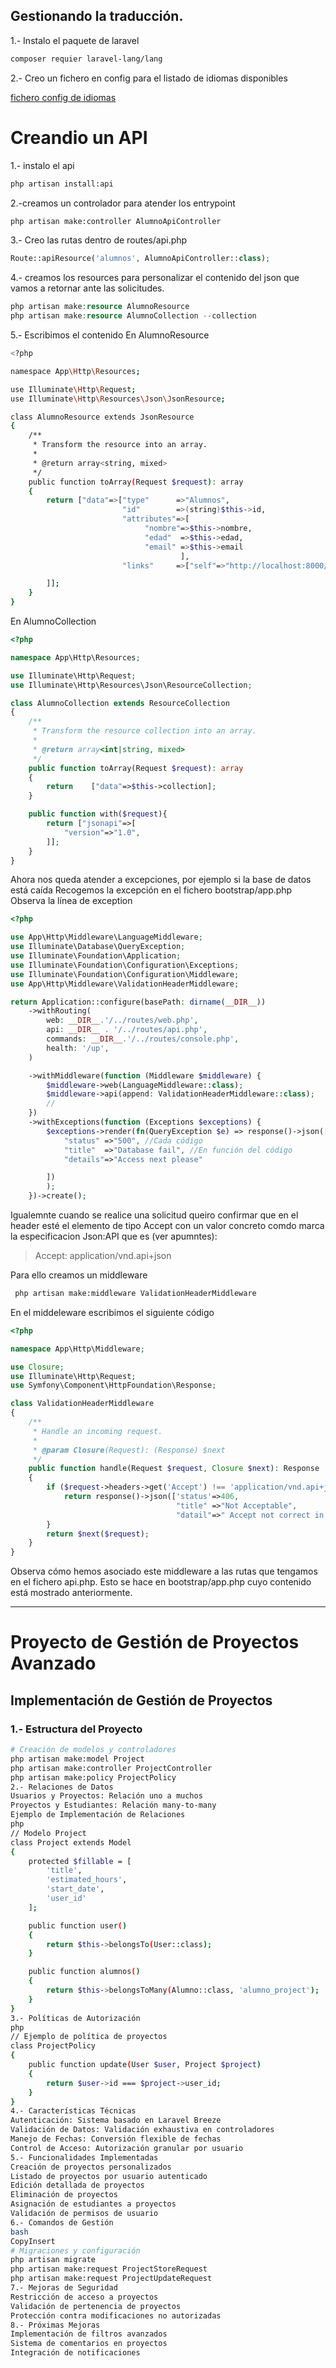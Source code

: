 ## Gestionando la traducción.

1.- Instalo el paquete de laravel
```bash
composer requier laravel-lang/lang
```
2.- Creo un fichero en config para el listado de idiomas disponibles

[fichero config de idiomas](config/languages.php)

# Creandio un  API

1.- instalo el api
``` bash
php artisan install:api
```

2.-creamos un controlador para atender los entrypoint

```bash
php artisan make:controller AlumnoApiController
```

3.- Creo las rutas
dentro de routes/api.php
```php
Route::apiResource('alumnos', AlumnoApiController::class);
```

4.- creamos los resources para personalizar el contenido del json que vamos a retornar ante las solicitudes.
```php
php artisan make:resource AlumnoResource
php artisan make:resource AlumnoCollection --collection
```
5.- Escribimos el contenido 
En AlumnoResource
```bash
<?php

namespace App\Http\Resources;

use Illuminate\Http\Request;
use Illuminate\Http\Resources\Json\JsonResource;

class AlumnoResource extends JsonResource
{
    /**
     * Transform the resource into an array.
     *
     * @return array<string, mixed>
     */
    public function toArray(Request $request): array
    {
        return ["data"=>["type"      =>"Alumnos",
                         "id"        =>(string)$this->id,
                         "attributes"=>[
                              "nombre"=>$this->nombre,
                              "edad"  =>$this->edad,
                              "email" =>$this->email
                                      ],
                         "links"     =>["self"=>"http://localhost:8000/api/alumnos/$this->id"]

        ]];
    }
}
```
En AlumnoCollection
```php
<?php

namespace App\Http\Resources;

use Illuminate\Http\Request;
use Illuminate\Http\Resources\Json\ResourceCollection;

class AlumnoCollection extends ResourceCollection
{
    /**
     * Transform the resource collection into an array.
     *
     * @return array<int|string, mixed>
     */
    public function toArray(Request $request): array
    {
        return    ["data"=>$this->collection];
    }

    public function with($request){
        return ["jsonapi"=>[
            "version"=>"1.0",
        ]];
    }
}

```
Ahora nos queda atender a excepciones, por ejemplo si la base de datos está caída
Recogemos la excepción en el fichero bootstrap/app.php
Observa la línea de exception
```php
<?php

use App\Http\Middleware\LanguageMiddleware;
use Illuminate\Database\QueryException;
use Illuminate\Foundation\Application;
use Illuminate\Foundation\Configuration\Exceptions;
use Illuminate\Foundation\Configuration\Middleware;
use App\Http\Middleware\ValidationHeaderMiddleware;

return Application::configure(basePath: dirname(__DIR__))
    ->withRouting(
        web: __DIR__.'/../routes/web.php',
        api: __DIR__ . '/../routes/api.php',
        commands: __DIR__.'/../routes/console.php',
        health: '/up',
    )

    ->withMiddleware(function (Middleware $middleware) {
        $middleware->web(LanguageMiddleware::class);
        $middleware->api(append: ValidationHeaderMiddleware::class);
        //
    })
    ->withExceptions(function (Exceptions $exceptions) {
        $exceptions->render(fn(QueryException $e) => response()->json([
            "status" =>"500", //Cada código
            "title"  =>"Database fail", //En función del código
            "details"=>"Access next please"

        ])
        );
    })->create();

```
Igualemnte cuando se realice una solicitud queiro confirmar que en el header esté el elemento de tipo Accept con un valor concreto comdo marca la especificacion Json:API que es (ver apumntes):
> Accept: application/vnd.api+json

Para ello creamos un middleware
```bash
 php artisan make:middleware ValidationHeaderMiddleware 
```

En el middeleware escribimos el siguiente código

```php
<?php

namespace App\Http\Middleware;

use Closure;
use Illuminate\Http\Request;
use Symfony\Component\HttpFoundation\Response;

class ValidationHeaderMiddleware
{
    /**
     * Handle an incoming request.
     *
     * @param Closure(Request): (Response) $next
     */
    public function handle(Request $request, Closure $next): Response
    {
        if ($request->headers->get('Accept') !== 'application/vnd.api+json') {
            return response()->json(['status'=>406,
                                     "title" =>"Not Acceptable",
                                     "datail"=>" Accept not correct in header"], 406);
        }
        return $next($request);
    }
}
```
Observa cómo hemos asociado este middleware a las rutas que tengamos en el fichero api.php. Esto se hace en bootstrap/app.php cuyo contenido está mostrado anteriormente.

-----------------------------------------------------

# Proyecto de Gestión de Proyectos Avanzado

## Implementación de Gestión de Proyectos

### 1.- Estructura del Proyecto
```bash
# Creación de modelos y controladores
php artisan make:model Project
php artisan make:controller ProjectController
php artisan make:policy ProjectPolicy
2.- Relaciones de Datos
Usuarios y Proyectos: Relación uno a muchos
Proyectos y Estudiantes: Relación many-to-many
Ejemplo de Implementación de Relaciones
php
// Modelo Project
class Project extends Model
{
    protected $fillable = [
        'title', 
        'estimated_hours', 
        'start_date',
        'user_id'
    ];

    public function user()
    {
        return $this->belongsTo(User::class);
    }

    public function alumnos()
    {
        return $this->belongsToMany(Alumno::class, 'alumno_project');
    }
}
3.- Políticas de Autorización
php
// Ejemplo de política de proyectos
class ProjectPolicy
{
    public function update(User $user, Project $project)
    {
        return $user->id === $project->user_id;
    }
}
4.- Características Técnicas
Autenticación: Sistema basado en Laravel Breeze
Validación de Datos: Validación exhaustiva en controladores
Manejo de Fechas: Conversión flexible de fechas
Control de Acceso: Autorización granular por usuario
5.- Funcionalidades Implementadas
Creación de proyectos personalizados
Listado de proyectos por usuario autenticado
Edición detallada de proyectos
Eliminación de proyectos
Asignación de estudiantes a proyectos
Validación de permisos de usuario
6.- Comandos de Gestión
bash
CopyInsert
# Migraciones y configuración
php artisan migrate
php artisan make:request ProjectStoreRequest
php artisan make:request ProjectUpdateRequest
7.- Mejoras de Seguridad
Restricción de acceso a proyectos
Validación de pertenencia de proyectos
Protección contra modificaciones no autorizadas
8.- Próximas Mejoras
Implementación de filtros avanzados
Sistema de comentarios en proyectos
Integración de notificaciones